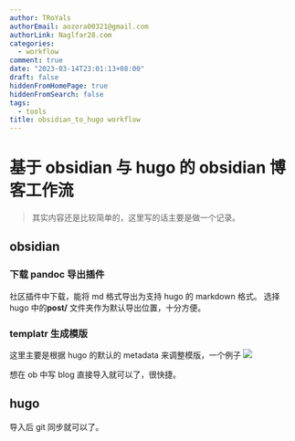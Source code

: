 ```yaml
---
author: TRoYals
authorEmail: aozora00321@gmail.com
authorLink: Naglfar28.com
categories:
  - workflow
comment: true
date: "2023-03-14T23:01:13+08:00"
draft: false
hiddenFromHomePage: true
hiddenFromSearch: false
tags:
  - tools
title: obsidian_to_hugo workflow
---
```


# 基于 obsidian 与 hugo 的 obsidian 博客工作流

> 其实内容还是比较简单的，这里写的话主要是做一个记录。

## obsidian

### 下载 pandoc 导出插件

社区插件中下载，能将 md 格式导出为支持 hugo 的 markdown 格式。
选择 hugo 中的**post/** 文件夹作为默认导出位置，十分方便。

### templatr 生成模版

这里主要是根据 hugo 的默认的 metadata 来调整模版，一个例子
![](https://naglfar28.oss-ap-southeast-1.aliyuncs.com/naglfar28/202303142306361.png)

想在 ob 中写 blog 直接导入就可以了，很快捷。

## hugo

导入后 git 同步就可以了。
